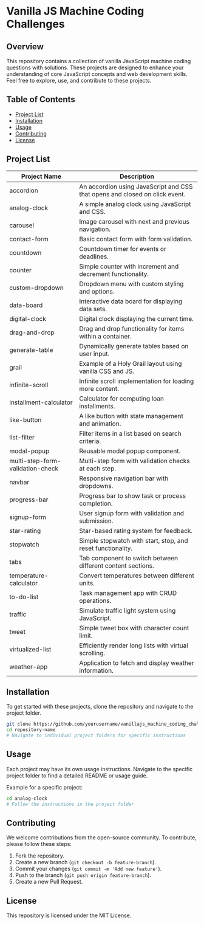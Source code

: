 
# Vanilla JS Machine Coding Challenges

## Overview
This repository contains a collection of vanilla JavaScript machine coding questions with solutions. These projects are designed to enhance your understanding of core JavaScript concepts and web development skills. Feel free to explore, use, and contribute to these projects.

## Table of Contents
- [Project List](#project-list)
- [Installation](#installation)
- [Usage](#usage)
- [Contributing](#contributing)
- [License](#license)

## Project List

| Project Name                  | Description                                  |
|-------------------------------|----------------------------------------------|
| accordion                  | An accordion using JavaScript and CSS that opens and closed on click event.              |
| analog-clock                  | A simple analog clock using JavaScript and CSS.              |
| carousel                      | Image carousel with next and previous navigation.           |
| contact-form                  | Basic contact form with form validation.                    |
| countdown                     | Countdown timer for events or deadlines.                    |
| counter                       | Simple counter with increment and decrement functionality.  |
| custom-dropdown               | Dropdown menu with custom styling and options.              |
| data-board                    | Interactive data board for displaying data sets.            |
| digital-clock                 | Digital clock displaying the current time.                  |
| drag-and-drop                 | Drag and drop functionality for items within a container.   |
| generate-table                | Dynamically generate tables based on user input.            |
| grail                         | Example of a Holy Grail layout using vanilla CSS and JS.    |
| infinite-scroll               | Infinite scroll implementation for loading more content.    |
| installment-calculator        | Calculator for computing loan installments.                 |
| like-button                   | A like button with state management and animation.          |
| list-filter                   | Filter items in a list based on search criteria.            |
| modal-popup                   | Reusable modal popup component.                             |
| multi-step-form-validation-check | Multi-step form with validation checks at each step.      |
| navbar                        | Responsive navigation bar with dropdowns.                   |
| progress-bar                  | Progress bar to show task or process completion.            |
| signup-form                   | User signup form with validation and submission.            |
| star-rating                   | Star-based rating system for feedback.                      |
| stopwatch                     | Simple stopwatch with start, stop, and reset functionality. |
| tabs                          | Tab component to switch between different content sections. |
| temperature-calculator        | Convert temperatures between different units.               |
| to-do-list                    | Task management app with CRUD operations.                   |
| traffic                       | Simulate traffic light system using JavaScript.             |
| tweet                         | Simple tweet box with character count limit.                |
| virtualized-list              | Efficiently render long lists with virtual scrolling.       |
| weather-app                   | Application to fetch and display weather information.       |

## Installation
To get started with these projects, clone the repository and navigate to the project folder.

```sh
git clone https://github.com/yourusername/vanillajs_machine_coding_challenges.git
cd repository-name
# Navigate to individual project folders for specific instructions
```

## Usage
Each project may have its own usage instructions. Navigate to the specific project folder to find a detailed README or usage guide.

Example for a specific project:
```sh
cd analog-clock
# Follow the instructions in the project folder
```

## Contributing
We welcome contributions from the open-source community. To contribute, please follow these steps:

1. Fork the repository.
2. Create a new branch (`git checkout -b feature-branch`).
3. Commit your changes (`git commit -m 'Add new feature'`).
4. Push to the branch (`git push origin feature-branch`).
5. Create a new Pull Request.

## License
This repository is licensed under the MIT License.
